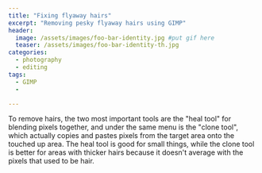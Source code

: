 ```yaml
---
title: "Fixing flyaway hairs"
excerpt: "Removing pesky flyaway hairs using GIMP"
header:
  image: /assets/images/foo-bar-identity.jpg #put gif here
  teaser: /assets/images/foo-bar-identity-th.jpg
categories:
  - photography
  - editing
tags:
  - GIMP
  -

---
```


To remove hairs, the two most important tools are the "heal tool" for blending pixels together, and under the same menu is the "clone tool", which actually copies and pastes pixels from the target area onto the touched up area. The heal tool is good for small things, while the clone tool is better for areas with thicker hairs because it doesn't average with the pixels that used to be hair.
